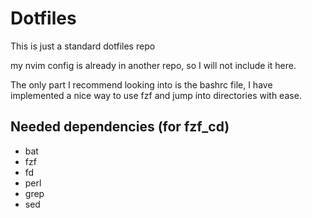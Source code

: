 # Dotfiles

This is just a standard dotfiles repo

my nvim config is already in another repo, so I will not include it here.

The only part I recommend looking into is the bashrc file,
I have implemented a nice way to use fzf and jump into directories with ease.

## Needed dependencies (for fzf_cd)

- bat
- fzf
- fd
- perl
- grep
- sed
